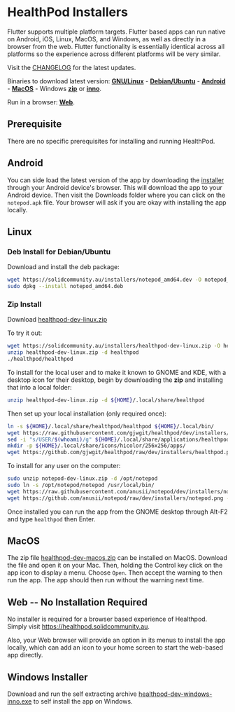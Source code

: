 # HealthPod Installers

Flutter supports multiple platform targets. Flutter based apps can run
native on Android, iOS, Linux, MacOS, and Windows, as well as directly
in a browser from the web. Flutter functionality is essentially
identical across all platforms so the experience across different
platforms will be very similar.

Visit the
[CHANGELOG](https://github.com/gjwgit/healthpod/blob/dev/CHANGELOG.md)
for the latest updates.

Binaries to download latest version:
[**GNU/Linux**](https://solidcommunity.au/installers/notepod-dev-linux.zip) -
[**Debian/Ubuntu**](https://solidcommunity.au/installers/notepod_amd64.deb) -
[**Android**](https://solidcommunity.au/installers/notepod.apk) -
[**MacOS**](https://solidcommunity.au/installers/notepod-dev-macos.zip) -
Windows
[**zip**](https://solidcommunity.au/installers/notepod-dev-windows.zip) or
[**inno**](https://solidcommunity.au/installers/notepod-dev-windows-inno.exe).

Run in a browser: [**Web**](https://notepod.solidcommunity.au).

## Prerequisite

There are no specific prerequisites for installing and running
HealthPod.

## Android

You can side load the latest version of the app by downloading the
[installer](https://solidcommunity.au/installers/notepod.apk) through
your Android device's browser. This will download the app to your
Android device. Then visit the Downloads folder where you can click on
the `notepod.apk` file. Your browser will ask if you are okay with
installing the app locally.

## Linux

### Deb Install for Debian/Ubuntu

Download and install the deb package:

```bash
wget https://solidcommunity.au/installers/notepod_amd64.dev -O notepod_amd64.deb
sudo dpkg --install notepod_amd64.deb
```

### Zip Install

Download [healthpod-dev-linux.zip](https://solidcommunity.au/installers/healthpod-dev-linux.zip)

To try it out:

```bash
wget https://solidcommunity.au/installers/healthpod-dev-linux.zip -O healthpod-dev-linux.zip
unzip healthpod-dev-linux.zip -d healthpod
./healthpod/healthpod
```

To install for the local user and to make it known to GNOME and KDE,
with a desktop icon for their desktop, begin by downloading the **zip** and
installing that into a local folder:

```bash
unzip healthpod-dev-linux.zip -d ${HOME}/.local/share/healthpod
```

Then set up your local installation (only required once):

```bash
ln -s ${HOME}/.local/share/healthpod/healthpod ${HOME}/.local/bin/
wget https://raw.githubusercontent.com/gjwgit/healthpod/dev/installers/healthpod.desktop -O ${HOME}/.local/share/applications/healthpod.desktop
sed -i "s/USER/$(whoami)/g" ${HOME}/.local/share/applications/healthpod.desktop
mkdir -p ${HOME}/.local/share/icons/hicolor/256x256/apps/
wget https://github.com/gjwgit/healthpod/raw/dev/installers/healthpod.png -O ${HOME}/.local/share/icons/hicolor/256x256/apps/healthpod.png
```

To install for any user on the computer:

```bash
sudo unzip notepod-dev-linux.zip -d /opt/notepod
sudo ln -s /opt/notepod/notepod /usr/local/bin/
wget https://raw.githubusercontent.com/anusii/notepod/dev/installers/notepod.desktop -O ${HOME}/usr/local/share/applications/notepod.desktop
wget https://github.com/anusii/notepod/raw/dev/installers/notepod.png -O ${HOME}/use/local/share/icons/notepod.png
```

Once installed you can run the app from the GNOME desktop through
Alt-F2 and type `healthpod` then Enter.

## MacOS

The zip file
[healthpod-dev-macos.zip](https://solidcommunity.au/installers/healthpod-dev-macos.zip)
can be installed on MacOS. Download the file and open it on your
Mac. Then, holding the Control key click on the app icon to display a
menu. Choose `Open`. Then accept the warning to then run the app. The
app should then run without the warning next time.

## Web -- No Installation Required

No installer is required for a browser based experience of
Healthpod. Simply visit https://healthpod.solidcommunity.au.

Also, your Web browser will provide an option in its menus to install
the app locally, which can add an icon to your home screen to start
the web-based app directly.

## Windows Installer

Download and run the self extracting archive
[healthpod-dev-windows-inno.exe](https://solidcommunity.au/installers/healthpod-dev-windows-inno.exe)
to self install the app on Windows.
